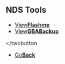 ## NDS Tools

<twobutton>
<ul>
  <li><a href="./Flashme/">View<strong>Flashme</strong></a></li>
  <li><a href="./GbaBackuptool/">View<strong>GBABackup</strong></a></li>
  </ul>
  
  </twobutton


<onebutton>
<ul>
            <li><a href="../">Go<strong>Back</strong></a></li>
          </ul>
</onebutton>
